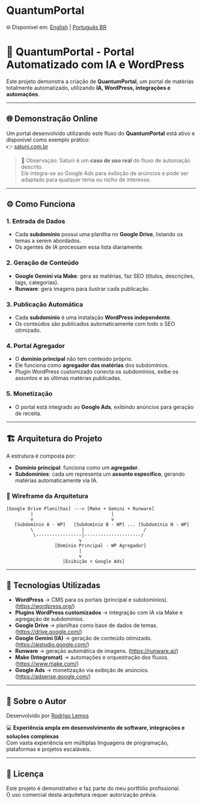 # QuantumPortal

🌐 Disponível em: [English](README.md) | [Português BR](README.pt-br.md)


# 🚀 QuantumPortal - Portal Automatizado com IA e WordPress

Este projeto demonstra a criação de **QuantumPortal**, um portal de matérias totalmente automatizado, utilizando **IA, WordPress, integrações e automações**.  

---

## 🌐 Demonstração Online

Um portal desenvolvido utilizando este fluxo do **QuantumPortal** está ativo e disponível como exemplo prático:  
👉 [satuni.com.br](https://satuni.com.br)

> 🔎 Observação: Satuni é um **caso de uso real** do fluxo de automação descrito.  
> Ele integra-se ao Google Ads para exibição de anúncios e pode ser adaptado para qualquer tema ou nicho de interesse.

---

## ⚙️ Como Funciona

### 1. Entrada de Dados  
- Cada **subdomínio** possui uma planilha no **Google Drive**, listando os temas a serem abordados.  
- Os agentes de IA processam essa lista diariamente.  

### 2. Geração de Conteúdo  
- **Google Gemini via Make**: gera as matérias, faz SEO (títulos, descrições, tags, categorias).  
- **Runware**: gera imagens para ilustrar cada publicação.  

### 3. Publicação Automática  
- Cada **subdomínio** é uma instalação **WordPress independente**.  
- Os conteúdos são publicados automaticamente com todo o SEO otimizado.  

### 4. Portal Agregador  
- O **domínio principal** não tem conteúdo próprio.  
- Ele funciona como **agregador das matérias** dos subdomínios.  
- Plugin WordPress customizado conecta os subdomínios, exibe os assuntos e as últimas matérias publicadas.  

### 5. Monetização  
- O portal está integrado ao **Google Ads**, exibindo anúncios para geração de receita.  

---

## 🏗️ Arquitetura do Projeto

A estrutura é composta por:

- **Domínio principal**: funciona como um **agregador**.  
- **Subdomínios**: cada um representa um **assunto específico**, gerando matérias automaticamente via IA.  

### 📐 Wireframe da Arquitetura

```
[Google Drive Planilhas] ---> [Make + Gemini + Runware]
         |                             |
         v                             v
   [Subdomínio A - WP]   [Subdomínio B - WP] ... [Subdomínio N - WP]
         \                  |                      /
          \-----------------|---------------------/
                           v
                  [Domínio Principal - WP Agregador]
                           |
                           v
                     [Exibição + Google Ads]
```

---

## 🔌 Tecnologias Utilizadas

- **WordPress** → CMS para os portais (principal e subdomínios). (https://wordpress.org/)
- **Plugins WordPress customizados** → integração com IA via Make e agregação de subdomínios.  
- **Google Drive** → planilhas como base de dados de temas. (https://drive.google.com/)
- **Google Gemini (IA)** → geração de conteúdo otimizado. (https://aistudio.google.com/)
- **Runware** → geração automática de imagens. (https://runware.ai/)
- **Make (Integromat)** → automações e orquestração dos fluxos. (https://www.make.com/)
- **Google Ads** → monetização via exibição de anúncios. (https://adsense.google.com/)

---

## 👤 Sobre o Autor

Desenvolvido por [Rodrigo Lemos](https://linkedin.com/in/irlemos)  

💻 **Experiência ampla em desenvolvimento de software, integrações e soluções complexas**  
Com vasta experiência em múltiplas linguagens de programação, plataformas e projetos escaláveis.

---

## 📜 Licença

Este projeto é demonstrativo e faz parte do meu portfólio profissional.  
O uso comercial desta arquitetura requer autorização prévia.
